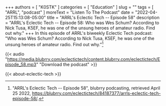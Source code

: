 +++
authors = [ "K0STK" ]
categories = [ "Education" ]
slug = ""
tags = [ "ARRL", "podcast" ]
moreText = "Listen To The Podcast"
date = "2022-04-25T15:13:08-05:00"
title = "ARRL's Eclectic Tech -- Episode 58"
description = "ARRL's Eclectic Tech -- Episode 58: Who was Wes Schum? According to Nick Tusa, K5EF, he was one of the unsung heroes of amateur radio. Find out why."
+++
In this episode of ARRL's biweekly Eclectic Tech podcast: "Who was Wes Schum? According to Nick Tusa, K5EF, he was one of the unsung heroes of amateur radio. Find out why."[^1]

[^1]: "ARRL's Eclectic Tech -- Episode 58", blubrry podcasting, retrieved April 25 2022, https://blubrry.com/eclectictech/84187377/arrls-eclectic-tech-episode-58/.

<!--more-->

{{< audio "https://media.blubrry.com/eclectictech/content.blubrry.com/eclectictech/Episode_58.mp3" "Download the podcast" >}}

{{< about-eclectic-tech >}}
